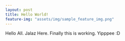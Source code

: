 ```yaml
---
layout: post
title: Hello World!
feature-img: "assets/img/sample_feature_img.png"
---
```

Hello All. Jalaz Here.
Finally this is working. Yipppee :D
